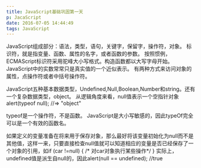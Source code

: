 ```yaml
---
title: JavaScript基础巩固第一天
p: JacaScript
date: 2016-07-05 14:44:49
tags: JavaScript
---
```

JavaScript组成部分：语法，类型，语句，关键字，保留字，操作符，对象。
标识符，就是指变量、函数、属性的名字，或者函数的参数。
按照惯例，ECMAScript标识符采用驼峰大小写格式。构造函数都以大写字母开始。
JavaScript中的实数常常只是真实值的一个近似表示。
有两种方式来访问对象的属性，点操作符或者中括号操作符。

JavaScript五种基本数据类型，Undefined,Null,Boolean,Number和string。还有一个复杂数据类型，object。
从逻辑角度来看，null值表示一个空指针对象 alert(typeof null); //=> "object"

<!--more-->

typeof是一个操作符，不是函数。
JavaScript是大小写敏感的，因此typeOf完全可以是一个有效的函数名。

如果定义的变量准备在将来用于保存对象，那么最好将该变量初始化为null而不是其他值，这样一来，只要直接检查null值就可以知道相应的变量是否已经保存了一个对象的引用，如if (car !=null) {  /* 对car对象执行某些操作*/  }
实际上，undefined值是派生自null的，因此alert(null == undefined); //true
